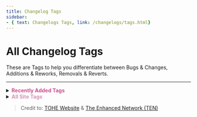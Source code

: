 ```yaml
---
title: Changelog Tags
sidebar:
- { text: Changelogs Tags, link: /changelogs/tags.html}
---
```

# All Changelog Tags
These are Tags to help you differentiate between Bugs & Changes, Additions & Reworks, Removals & Reverts.

---
<details>
<summary><b><font color=#cf4e8f>Recently Added Tags</font></b></summary>

\+ <font color=#8708c7><b>PLANNED</b></font>: Recent ideas that might be added, but is taken into consideration. <br>
= <font color=#00cf03><b>FIX</b></font>: Features/Bugs that have been fixed on the Mod/Website. <br>

</details>
<details>
<summary><b><font color=#d395b4>All Site Tags</font></b></summary>

\- <font color=red><b>REMOVED</b></font>: Features recently deleted from the Mod/Site. <br>
= <font color=#e08709><b>IMPROVEMENT</b></font>: CHANGES, but specifically to make a Feature run/look better. <br>
= <font color=#F6BE00><b>CHANGE</b></font>: Features that have been altered in some way. <br>
= <font color=#32CD32><b>TYPO</b></font>: Typos that have been corrected. <br>
\+ <font color=green><b>NEW</b></font>: Features recently ADDED to the Mod/Site. <br>
\+ <font color=#12edaf><b>REWORK</b></font>: Mixture of NEW & CHANGE, (mostly used for Role Reworks). <br>
\+ <font color=#12edaf><b>RENAMED</b></font>: Mixture of NEW, CHANGE, & TYPO, (mostly used for Role Renames). <br>
\+ <font color=#12edaf><b>RETURNED</b></font>: Not NEW, but was REMOVED previously, and added back. (mostly used when Roles Re-added). <br>
\- <font color=#12edaf><b>REVERT</b></font>: Mixture of REMOVED & CHANGE, (mostly used for Role Reverts). <br>
= <font color=#1376f0><b>BUG FIX</b></font>: Bugs/Buggy Features that have been fixed. <br>
= <font color=#fdf08e><b>NOTES</b></font>: Not necessarily a big change/addition/etc, but important to keep in mind. <br>
= <font color=#ece218><b>NOTICE</b></font>: Small Info/Announcement. (Typically relating to website) <br>
= <font color=#de6707><b>KNOWN BUG</b></font>: Bugs that are currently being worked on, or are not currently resolvable.
</details>

> Credit to: [TOHE Website](https://tohe.weareten.ca) & [The Enhanced Network (TEN)](https://weareten.ca)